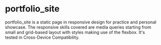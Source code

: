 # portfolio_site

portfolio_site is a static page in responsive design for practice and personal showcase. 
The responsive skills covered are media queries starting from small and grid-based layout with styles making use of the flexbox.
It's tested in Cross-Device Compatibility.
